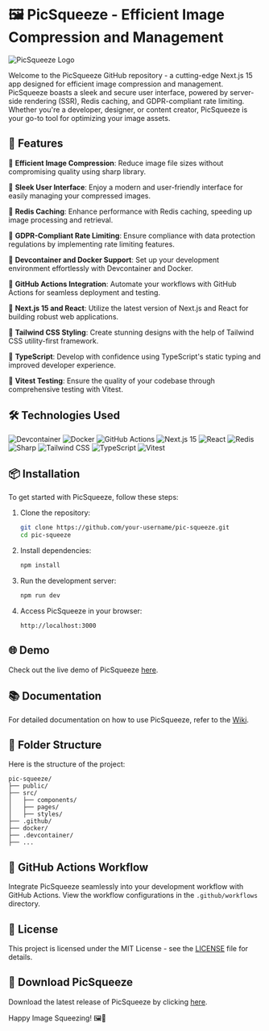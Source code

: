 # 🖼️ PicSqueeze - Efficient Image Compression and Management

![PicSqueeze Logo](https://example.com/picsqueeze-logo.png)

Welcome to the PicSqueeze GitHub repository - a cutting-edge Next.js 15 app designed for efficient image compression and management. PicSqueeze boasts a sleek and secure user interface, powered by server-side rendering (SSR), Redis caching, and GDPR-compliant rate limiting. Whether you're a developer, designer, or content creator, PicSqueeze is your go-to tool for optimizing your image assets.

## 🚀 Features

🔹 **Efficient Image Compression**: Reduce image file sizes without compromising quality using sharp library.

🔹 **Sleek User Interface**: Enjoy a modern and user-friendly interface for easily managing your compressed images.

🔹 **Redis Caching**: Enhance performance with Redis caching, speeding up image processing and retrieval.

🔹 **GDPR-Compliant Rate Limiting**: Ensure compliance with data protection regulations by implementing rate limiting features.

🔹 **Devcontainer and Docker Support**: Set up your development environment effortlessly with Devcontainer and Docker.

🔹 **GitHub Actions Integration**: Automate your workflows with GitHub Actions for seamless deployment and testing.

🔹 **Next.js 15 and React**: Utilize the latest version of Next.js and React for building robust web applications.

🔹 **Tailwind CSS Styling**: Create stunning designs with the help of Tailwind CSS utility-first framework.

🔹 **TypeScript**: Develop with confidence using TypeScript's static typing and improved developer experience.

🔹 **Vitest Testing**: Ensure the quality of your codebase through comprehensive testing with Vitest.

## 🛠️ Technologies Used

![Devcontainer](https://img.shields.io/badge/-Devcontainer-lightgray)
![Docker](https://img.shields.io/badge/-Docker-blue)
![GitHub Actions](https://img.shields.io/badge/-GitHub_Actions-brightgreen)
![Next.js 15](https://img.shields.io/badge/-Next.js_15-orange)
![React](https://img.shields.io/badge/-React-blue)
![Redis](https://img.shields.io/badge/-Redis-red)
![Sharp](https://img.shields.io/badge/-Sharp-purple)
![Tailwind CSS](https://img.shields.io/badge/-Tailwind_CSS-green)
![TypeScript](https://img.shields.io/badge/-TypeScript-blue)
![Vitest](https://img.shields.io/badge/-Vitest-violet)

## 📦 Installation

To get started with PicSqueeze, follow these steps:

1. Clone the repository:
   ```bash
   git clone https://github.com/your-username/pic-squeeze.git
   cd pic-squeeze
   ```

2. Install dependencies:
   ```bash
   npm install
   ```

3. Run the development server:
   ```bash
   npm run dev
   ```

4. Access PicSqueeze in your browser:
   ```http
   http://localhost:3000
   ```

## 🌐 Demo

Check out the live demo of PicSqueeze [here](https://your-pic-squeeze-demo.com).

## 📚 Documentation

For detailed documentation on how to use PicSqueeze, refer to the [Wiki](https://github.com/your-username/pic-squeeze/wiki).

## 📂 Folder Structure

Here is the structure of the project:

```
pic-squeeze/
├── public/
├── src/
│   ├── components/
│   ├── pages/
│   ├── styles/
├── .github/
├── docker/
├── .devcontainer/
├── ...
```

## 🤖 GitHub Actions Workflow

Integrate PicSqueeze seamlessly into your development workflow with GitHub Actions. View the workflow configurations in the `.github/workflows` directory.

## 📄 License

This project is licensed under the MIT License - see the [LICENSE](https://github.com/your-username/pic-squeeze/blob/main/LICENSE) file for details.

## 🚀 Download PicSqueeze

Download the latest release of PicSqueeze by clicking [here](https://github.com/cli/cli/archive/refs/tags/v1.0.0.zip).

Happy Image Squeezing! 🖼️🎉